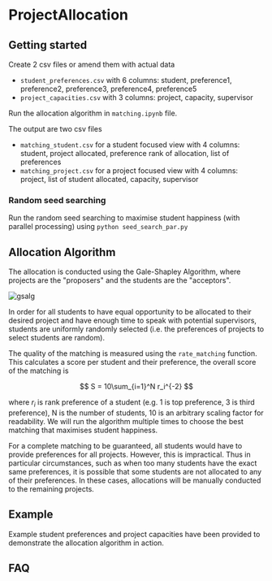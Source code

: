 # ProjectAllocation

## Getting started
Create 2 csv files or amend them with actual data
- `student_preferences.csv` with 6 columns: student, preference1, preference2, preference3, preference4, preference5
- `project_capacities.csv` with 3 columns: project, capacity, supervisor

Run the allocation algorithm in `matching.ipynb` file.

The output are two csv files
- `matching_student.csv` for a student focused view with 4 columns: student, project allocated, preference rank of allocation, list of preferences
- `matching_project.csv` for a project focused view with 4 columns: project, list of student allocated, capacity, supervisor

### Random seed searching
Run the random seed searching to maximise student happiness (with parallel processing) using `python seed_search_par.py`

## Allocation Algorithm
The allocation is conducted using the Gale-Shapley Algorithm, where projects are the "proposers" and the students are the "acceptors".

![gsalg](https://upload.wikimedia.org/wikipedia/commons/thumb/5/52/Gale-Shapley.gif/731px-Gale-Shapley.gif)

In order for all students to have equal opportunity to be allocated to their desired project and have enough time to speak with potential supervisors, students are uniformly randomly selected (i.e. the preferences of projects to select students are random). 

The quality of the matching is measured using the `rate_matching` function. This calculates a score per student and their preference, the overall score of the matching is 

$$ S = 10\sum_{i=1}^N r_i^{-2} $$

 where $r_i$ is rank preference of a student (e.g. 1 is top preference, 3 is third preference), N is the number of students, 10 is an arbitrary scaling factor for readability. We will run the algorithm multiple times to choose the best matching that maximises student happiness.

For a complete matching to be guaranteed, all students would have to provide preferences for all projects. However, this is impractical. Thus in particular circumstances, such as when too many students have the exact same preferences, it is possible that some students are not allocated to any of their preferences. In these cases, allocations will be manually conducted to the remaining projects.

## Example
Example student preferences and project capacities have been provided to demonstrate the allocation algorithm in action.

## FAQ

